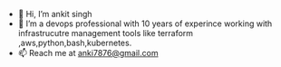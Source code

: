 - 👋 Hi, I’m ankit singh
- 👀 I’m a devops professional with 10 years of experince working with infrastrucutre management tools like terraform ,aws,python,bash,kubernetes.
- 📫 Reach me at anki7876@gmail.com



